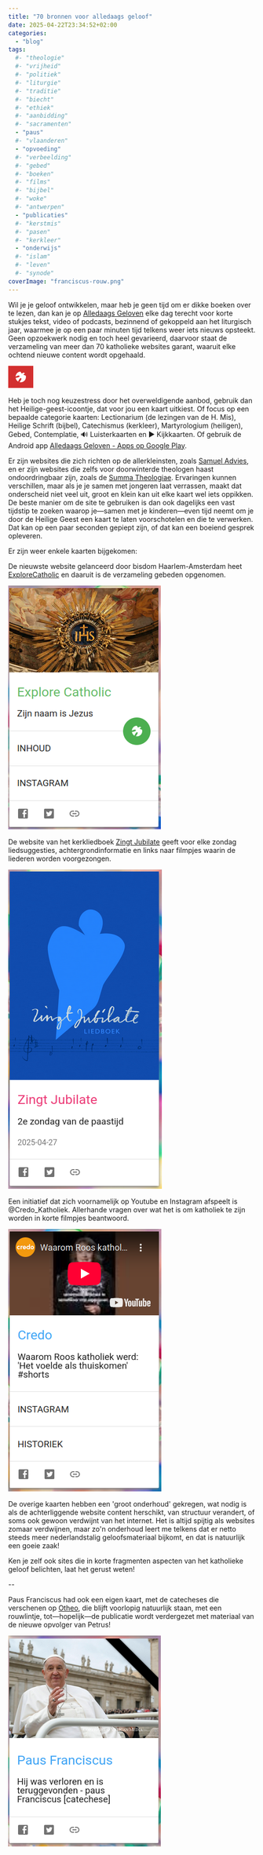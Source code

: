 ```yaml
---
title: "70 bronnen voor alledaags geloof"
date: 2025-04-22T23:34:52+02:00
categories: 
  - "blog"
tags:
  #- "theologie"
  #- "vrijheid"
  #- "politiek"
  #- "liturgie"
  #- "traditie"
  #- "biecht"
  #- "ethiek"
  #- "aanbidding"
  #- "sacramenten"
  - "paus"
  #- "vlaanderen"
  - "opvoeding"
  #- "verbeelding"
  #- "gebed"
  #- "boeken"
  #- "films"
  #- "bijbel"
  #- "woke"
  #- "antwerpen"
  - "publicaties"
  #- "kerstmis"
  #- "pasen"
  #- "kerkleer"
  - "onderwijs"
  #- "islam"
  #- "leven"
  #- "synode"
coverImage: "franciscus-rouw.png"
---
```


Wil je je geloof ontwikkelen, maar heb je geen tijd om er dikke boeken over te lezen, dan kan je op [Alledaags Geloven](https://alledaags.gelovenleren.net/) elke dag terecht voor korte stukjes tekst, video of podcasts, bezinnend of gekoppeld aan het liturgisch jaar, waarmee je op een paar minuten tijd telkens weer iets nieuws opsteekt. Geen opzoekwerk nodig en toch heel gevarieerd, daarvoor staat de verzameling van meer dan 70 katholieke websites garant, waaruit elke ochtend nieuwe content wordt opgehaald.

![img](images/heilige-geest-icoontje.png)

Heb je toch nog keuzestress door het overweldigende aanbod, gebruik dan het Heilige-geest-icoontje, dat voor jou een kaart uitkiest. Of focus op een bepaalde categorie kaarten: Lectionarium (de lezingen van de H. Mis), Heilige Schrift (bijbel), Catechismus (kerkleer), Martyrologium (heiligen), Gebed, Contemplatie, 🔊 Luisterkaarten en ▶ Kijkkaarten. Of gebruik de Android app [Alledaags Geloven - Apps op Google Play](https://play.google.com/store/apps/details?id=net.gelovenleren.alledaags).

Er zijn websites die zich richten op de allerkleinsten, zoals [Samuel Advies](https://alledaags.gelovenleren.net/link/MjMwOTQ0ODExNTMzNTY5), en er zijn websites die zelfs voor doorwinterde theologen haast ondoordringbaar zijn, zoals de [Summa Theologiae](https://alledaags.gelovenleren.net/link/NzYxNDE2NTM0ODE3NA==). Ervaringen kunnen verschillen, maar als je je samen met jongeren laat verrassen, maakt dat onderscheid niet veel uit, groot en klein kan uit elke kaart wel iets oppikken. De beste manier om de site te gebruiken is dan ook dagelijks een vast tijdstip te zoeken waarop je—samen met je kinderen—even tijd neemt om je door de Heilige Geest een kaart te laten voorschotelen en die te verwerken. Dat kan op een paar seconden gepiept zijn, of dat kan een boeiend gesprek opleveren.

Er zijn weer enkele kaarten bijgekomen:

De nieuwste website gelanceerd door bisdom Haarlem-Amsterdam heet [ExploreCatholic](https://explorecatholic.nl/) en daaruit is de verzameling gebeden opgenomen.

![img](images/explore-catholic.png)

De website van het kerkliedboek [Zingt Jubilate](https://www.zingtjubilate.be/) geeft voor elke zondag liedsuggesties, achtergrondinformatie en links naar filmpjes waarin de liederen worden voorgezongen.

![img](images/zingt-jubilate.png)

Een initiatief dat zich voornamelijk op Youtube en Instagram afspeelt is @Credo\_Katholiek. Allerhande vragen over wat het is om katholiek te zijn worden in korte filmpjes beantwoord.

![img](images/credo-katholiek.png)

De overige kaarten hebben een 'groot onderhoud' gekregen, wat nodig is als de achterliggende website content herschikt, van structuur verandert, of soms ook gewoon verdwijnt van het internet. Het is altijd spijtig als websites zomaar verdwijnen, maar zo'n onderhoud leert me telkens dat er netto steeds meer nederlandstalig geloofsmateriaal bijkomt, en dat is natuurlijk een goeie zaak!

Ken je zelf ook sites die in korte fragmenten aspecten van het katholieke geloof belichten, laat het gerust weten!

--

Paus Franciscus had ook een eigen kaart, met de catecheses die verschenen op [Otheo](https://www.otheo.be/artikel/verloren-teruggevonden-paus-franciscus-catechese), die blijft voorlopig natuurlijk staan, met een rouwlintje, tot—hopelijk—de publicatie wordt verdergezet met materiaal van de nieuwe opvolger van Petrus!

![img](images/franciscus-rouw.png)

